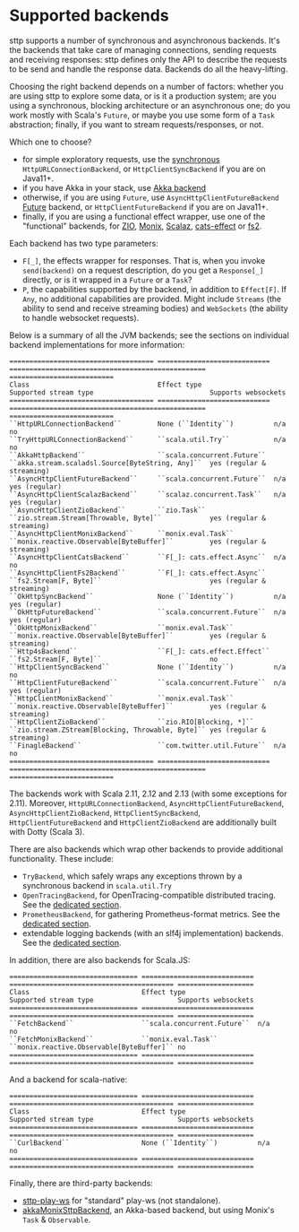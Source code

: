 # Supported backends

sttp supports a number of synchronous and asynchronous backends. It's the backends that take care of managing connections, sending requests and receiving responses: sttp defines only the API to describe the requests to be send and handle the response data. Backends do all the heavy-lifting.

Choosing the right backend depends on a number of factors: whether you are using sttp to explore some data, or is it a production system; are you using a synchronous, blocking architecture or an asynchronous one; do you work mostly with Scala's `Future`, or maybe you use some form of a `Task` abstraction; finally, if you want to stream requests/responses, or not.

Which one to choose?

* for simple exploratory requests, use the [synchronous](synchronous.md) `HttpURLConnectionBackend`, or `HttpClientSyncBackend` if you are on Java11+.
* if you have Akka in your stack, use [Akka backend](akka.md)
* otherwise, if you are using `Future`, use `AsyncHttpClientFutureBackend` [Future](future.md) backend, or `HttpClientFutureBackend` if you are on Java11+.
* finally, if you are using a functional effect wrapper, use one of the "functional" backends, for [ZIO](zio.md), [Monix](monix.md), [Scalaz](scalaz.md), [cats-effect](catseffect.md) or [fs2](fs2.md). 

Each backend has two type parameters:

* `F[_]`, the effects wrapper for responses. That is, when you invoke `send(backend)` on a request description, do you get a `Response[_]` directly, or is it wrapped in a `Future` or a `Task`?
* `P`, the capabilities supported by the backend, in addition to `Effect[F]`. If `Any`, no additional capabilities are provided. Might include `Streams` (the ability to send and receive streaming bodies) and `WebSockets` (the ability to handle websocket requests).

Below is a summary of all the JVM backends; see the sections on individual backend implementations for more information:

```eval_rst
==================================== ============================ ================================================= ==========================
Class                                Effect type                  Supported stream type                             Supports websockets
==================================== ============================ ================================================= ==========================
``HttpURLConnectionBackend``         None (``Identity``)          n/a                                               no
``TryHttpURLConnectionBackend``      ``scala.util.Try``           n/a                                               no
``AkkaHttpBackend``                  ``scala.concurrent.Future``  ``akka.stream.scaladsl.Source[ByteString, Any]``  yes (regular & streaming)
``AsyncHttpClientFutureBackend``     ``scala.concurrent.Future``  n/a                                               yes (regular)
``AsyncHttpClientScalazBackend``     ``scalaz.concurrent.Task``   n/a                                               yes (regular)
``AsyncHttpClientZioBackend``        ``zio.Task``                 ``zio.stream.Stream[Throwable, Byte]``            yes (regular & streaming)
``AsyncHttpClientMonixBackend``      ``monix.eval.Task``          ``monix.reactive.Observable[ByteBuffer]``         yes (regular & streaming)
``AsyncHttpClientCatsBackend``       ``F[_]: cats.effect.Async``  n/a                                               no
``AsyncHttpClientFs2Backend``        ``F[_]: cats.effect.Async``  ``fs2.Stream[F, Byte]``                           yes (regular & streaming)
``OkHttpSyncBackend``                None (``Identity``)          n/a                                               yes (regular)
``OkHttpFutureBackend``              ``scala.concurrent.Future``  n/a                                               yes (regular)
``OkHttpMonixBackend``               ``monix.eval.Task``          ``monix.reactive.Observable[ByteBuffer]``         yes (regular & streaming)
``Http4sBackend``                    ``F[_]: cats.effect.Effect`` ``fs2.Stream[F, Byte]``                           no
``HttpClientSyncBackend``            None (``Identity``)          n/a                                               no
``HttpClientFutureBackend``          ``scala.concurrent.Future``  n/a                                               yes (regular)
``HttpClientMonixBackend``           ``monix.eval.Task``          ``monix.reactive.Observable[ByteBuffer]``         yes (regular & streaming)
``HttpClientZioBackend``             ``zio.RIO[Blocking, *]``     ``zio.stream.ZStream[Blocking, Throwable, Byte]`` yes (regular & streaming)
``FinagleBackend``                   ``com.twitter.util.Future``  n/a                                               no
==================================== ============================ ================================================= ==========================
```

The backends work with Scala 2.11, 2.12 and 2.13 (with some exceptions for 2.11). Moreover, `HttpURLConnectionBackend`, `AsyncHttpClientFutureBackend`, `AsyncHttpClientZioBackend`, `HttpClientSyncBackend`, `HttpClientFutureBackend` and `HttpClientZioBackend` are additionally built with Dotty (Scala 3).

There are also backends which wrap other backends to provide additional functionality. These include:

* `TryBackend`, which safely wraps any exceptions thrown by a synchronous backend in `scala.util.Try`
* `OpenTracingBackend`, for OpenTracing-compatible distributed tracing. See the [dedicated section](wrappers/opentracing.md).
* `PrometheusBackend`, for gathering Prometheus-format metrics. See the [dedicated section](wrappers/prometheus.md).
* extendable logging backends (with an slf4j implementation) backends. See the [dedicated section](wrappers/logging.md).

In addition, there are also backends for Scala.JS:

```eval_rst
================================ ============================ ========================================= ===================
Class                            Effect type                  Supported stream type                     Supports websockets
================================ ============================ ========================================= ===================
``FetchBackend``                 ``scala.concurrent.Future``  n/a                                       no
``FetchMonixBackend``            ``monix.eval.Task``          ``monix.reactive.Observable[ByteBuffer]`` no
================================ ============================ ========================================= ===================
```

And a backend for scala-native:

```eval_rst
================================ ============================ ========================================= ===================
Class                            Effect type                  Supported stream type                     Supports websockets
================================ ============================ ========================================= ===================
``CurlBackend``                  None (``Identity``)          n/a                                       no
================================ ============================ ========================================= ===================
```

Finally, there are third-party backends:

* [sttp-play-ws](https://github.com/ragb/sttp-play-ws) for "standard" play-ws (not standalone).
* [akkaMonixSttpBackend](https://github.com/fullfacing/akkaMonixSttpBackend), an Akka-based backend, but using Monix's `Task` & `Observable`.

